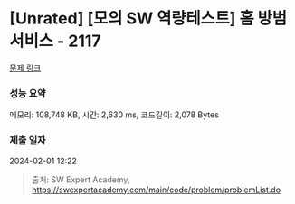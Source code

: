 # [Unrated] [모의 SW 역량테스트] 홈 방범 서비스 - 2117 

[문제 링크](https://swexpertacademy.com/main/code/problem/problemDetail.do?contestProbId=AV5V61LqAf8DFAWu) 

### 성능 요약

메모리: 108,748 KB, 시간: 2,630 ms, 코드길이: 2,078 Bytes

### 제출 일자

2024-02-01 12:22



> 출처: SW Expert Academy, https://swexpertacademy.com/main/code/problem/problemList.do